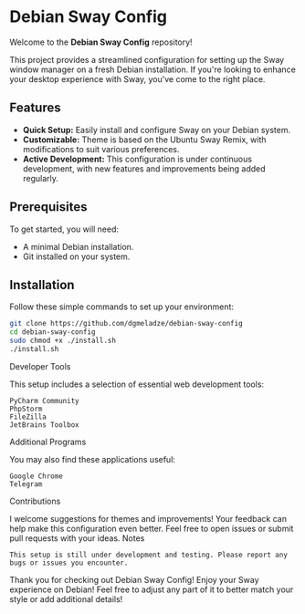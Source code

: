 # Debian Sway Config

Welcome to the **Debian Sway Config** repository!

This project provides a streamlined configuration for setting up the Sway window manager on a fresh Debian installation. If you're looking to enhance your desktop experience with Sway, you’ve come to the right place.

## Features

- **Quick Setup:** Easily install and configure Sway on your Debian system.
- **Customizable:** Theme is based on the Ubuntu Sway Remix, with modifications to suit various preferences.
- **Active Development:** This configuration is under continuous development, with new features and improvements being added regularly.

## Prerequisites

To get started, you will need:
- A minimal Debian installation.
- Git installed on your system.

## Installation

Follow these simple commands to set up your environment:

```sh
git clone https://github.com/dgmeladze/debian-sway-config
cd debian-sway-config
sudo chmod +x ./install.sh
./install.sh
```


Developer Tools

This setup includes a selection of essential web development tools:

    PyCharm Community
    PhpStorm
    FileZilla
    JetBrains Toolbox

Additional Programs

You may also find these applications useful:

    Google Chrome
    Telegram

Contributions

I welcome suggestions for themes and improvements! Your feedback can help make this configuration even better. Feel free to open issues or submit pull requests with your ideas.
Notes

    This setup is still under development and testing. Please report any bugs or issues you encounter.

Thank you for checking out Debian Sway Config! Enjoy your Sway experience on Debian!
Feel free to adjust any part of it to better match your style or add additional details!
